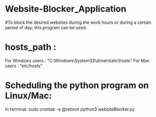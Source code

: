# Website-Blocker_Application

#To block the desired websites during the work hours or during a certain period
of day; this program can be used.


# hosts_path :
For Windows users : "C:\Windows\System32\drivers\etc\hosts"
For Mac users : "etc/hosts"

# Scheduling the python program on Linux/Mac:
In terminal:
sudo crontab -e
@reboot python3 websiteBlocker.py
